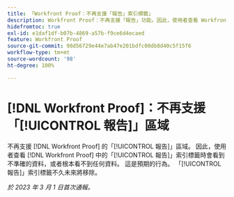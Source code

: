 ```yaml
---
title: 「Workfront Proof：不再支援「報告」索引標籤」
description: Workfront Proof：不再支援「報告」功能。因此，使用者查看 Workfront Proof 中的「報告」索引標籤時會看到不準確的資料，或者根本看不到任何資料。 這是預期的行為。 「報告」索引標籤將在不久的未來移除。
hidefromtoc: true
exl-id: e1daf1df-b07b-4869-a57b-f9ce6d4ecaed
feature: Workfront Proof
source-git-commit: 98d56729e44e7ab47e201bdfc00db8d40c5f15f6
workflow-type: tm+mt
source-wordcount: '98'
ht-degree: 100%

---
```


# [!DNL Workfront Proof]：不再支援「[!UICONTROL 報告]」區域

<!--Requested article-->

不再支援 [!DNL Workfront Proof] 的「[!UICONTROL 報告]」區域。 因此，使用者查看 [!DNL Workfront Proof] 中的「[!UICONTROL 報告]」索引標籤時會看到不準確的資料，或者根本看不到任何資料。 這是預期的行為。 「[!UICONTROL 報告]」索引標籤不久未來將移除。

_於 2023 年 3 月 1 日首次通報。_
